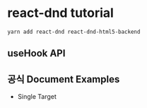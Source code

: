 # react-dnd tutorial

`yarn add react-dnd react-dnd-html5-backend`

## useHook API

## 공식 Document Examples

- Single Target
